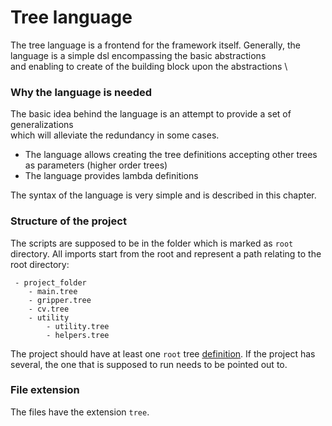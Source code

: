 # Tree language

The tree language is a frontend for the framework itself.
Generally, the language is a simple dsl encompassing the basic abstractions \
and enabling to create of the building block upon the abstractions \

### Why the language is needed

The basic idea behind the language is an attempt to provide a set of generalizations \
which will alleviate the redundancy in some cases.

- The language allows creating the tree definitions accepting other trees as parameters (higher order trees)
- The language provides lambda definitions

The syntax of the language is very simple and is described in this chapter.

### Structure of the project

The scripts are supposed to be in the folder which is marked as `root` directory.
All imports start from the root and represent a path relating to the root directory:

```file
 - project_folder
    - main.tree
    - gripper.tree
    - cv.tree
    - utility
        - utility.tree
        - helpers.tree
```

The project should have at least one `root` tree [definition](./definitions.md). If the project has several,
the one that is supposed to run needs to be pointed out to.

### File extension
The files have the extension `tree`.

